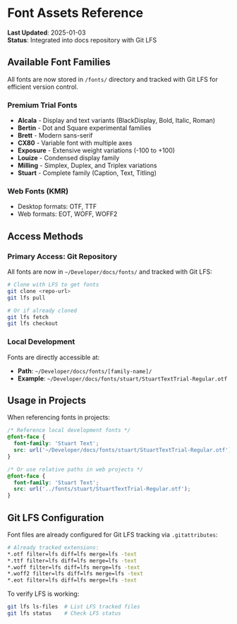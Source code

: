 # Font Assets Reference
**Last Updated**: 2025-01-03  
**Status**: Integrated into docs repository with Git LFS

## Available Font Families

All fonts are now stored in `/fonts/` directory and tracked with Git LFS for efficient version control.

### Premium Trial Fonts
- **Alcala** - Display and text variants (BlackDisplay, Bold, Italic, Roman)
- **Bertin** - Dot and Square experimental families
- **Brett** - Modern sans-serif
- **CX80** - Variable font with multiple axes
- **Exposure** - Extensive weight variations (-100 to +100)
- **Louize** - Condensed display family
- **Milling** - Simplex, Duplex, and Triplex variations
- **Stuart** - Complete family (Caption, Text, Titling)

### Web Fonts (KMR)
- Desktop formats: OTF, TTF
- Web formats: EOT, WOFF, WOFF2

## Access Methods

### Primary Access: Git Repository
All fonts are now in `~/Developer/docs/fonts/` and tracked with Git LFS:
```bash
# Clone with LFS to get fonts
git clone <repo-url>
git lfs pull

# Or if already cloned
git lfs fetch
git lfs checkout
```

### Local Development
Fonts are directly accessible at:
- **Path**: `~/Developer/docs/fonts/[family-name]/`
- **Example**: `~/Developer/docs/fonts/stuart/StuartTextTrial-Regular.otf`

## Usage in Projects
When referencing fonts in projects:
```css
/* Reference local development fonts */
@font-face {
  font-family: 'Stuart Text';
  src: url('~/Developer/docs/fonts/stuart/StuartTextTrial-Regular.otf');
}

/* Or use relative paths in web projects */
@font-face {
  font-family: 'Stuart Text';
  src: url('../fonts/stuart/StuartTextTrial-Regular.otf');
}
```

## Git LFS Configuration
Font files are already configured for Git LFS tracking via `.gitattributes`:
```bash
# Already tracked extensions:
*.otf filter=lfs diff=lfs merge=lfs -text
*.ttf filter=lfs diff=lfs merge=lfs -text
*.woff filter=lfs diff=lfs merge=lfs -text
*.woff2 filter=lfs diff=lfs merge=lfs -text
*.eot filter=lfs diff=lfs merge=lfs -text
```

To verify LFS is working:
```bash
git lfs ls-files  # List LFS tracked files
git lfs status    # Check LFS status
```
